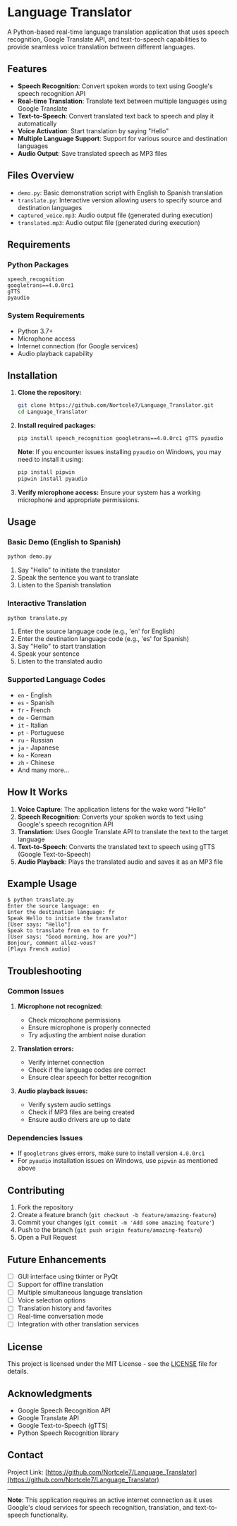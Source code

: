 # Language Translator

A Python-based real-time language translation application that uses speech recognition, Google Translate API, and text-to-speech capabilities to provide seamless voice translation between different languages.

## Features

- **Speech Recognition**: Convert spoken words to text using Google's speech recognition API
- **Real-time Translation**: Translate text between multiple languages using Google Translate
- **Text-to-Speech**: Convert translated text back to speech and play it automatically
- **Voice Activation**: Start translation by saying "Hello"
- **Multiple Language Support**: Support for various source and destination languages
- **Audio Output**: Save translated speech as MP3 files

## Files Overview

- `demo.py`: Basic demonstration script with English to Spanish translation
- `translate.py`: Interactive version allowing users to specify source and destination languages
- `captured_voice.mp3`: Audio output file (generated during execution)
- `translated.mp3`: Audio output file (generated during execution)

## Requirements

### Python Packages
```
speech_recognition
googletrans==4.0.0rc1
gTTS
pyaudio
```

### System Requirements
- Python 3.7+
- Microphone access
- Internet connection (for Google services)
- Audio playback capability

## Installation

1. **Clone the repository:**
   ```bash
   git clone https://github.com/Nortcele7/Language_Translator.git
   cd Language_Translator
   ```

2. **Install required packages:**
   ```bash
   pip install speech_recognition googletrans==4.0.0rc1 gTTS pyaudio
   ```

   **Note**: If you encounter issues installing `pyaudio` on Windows, you may need to install it using:
   ```bash
   pip install pipwin
   pipwin install pyaudio
   ```

3. **Verify microphone access:**
   Ensure your system has a working microphone and appropriate permissions.

## Usage

### Basic Demo (English to Spanish)
```bash
python demo.py
```
1. Say "Hello" to initiate the translator
2. Speak the sentence you want to translate
3. Listen to the Spanish translation

### Interactive Translation
```bash
python translate.py
```
1. Enter the source language code (e.g., 'en' for English)
2. Enter the destination language code (e.g., 'es' for Spanish)
3. Say "Hello" to start translation
4. Speak your sentence
5. Listen to the translated audio

### Supported Language Codes
- `en` - English
- `es` - Spanish
- `fr` - French
- `de` - German
- `it` - Italian
- `pt` - Portuguese
- `ru` - Russian
- `ja` - Japanese
- `ko` - Korean
- `zh` - Chinese
- And many more...

## How It Works

1. **Voice Capture**: The application listens for the wake word "Hello"
2. **Speech Recognition**: Converts your spoken words to text using Google's speech recognition API
3. **Translation**: Uses Google Translate API to translate the text to the target language
4. **Text-to-Speech**: Converts the translated text to speech using gTTS (Google Text-to-Speech)
5. **Audio Playback**: Plays the translated audio and saves it as an MP3 file

## Example Usage

```
$ python translate.py
Enter the source language: en
Enter the destination language: fr
Speak Hello to initiate the translator
[User says: "Hello"]
Speak to translate from en to fr
[User says: "Good morning, how are you?"]
Bonjour, comment allez-vous?
[Plays French audio]
```

## Troubleshooting

### Common Issues

1. **Microphone not recognized:**
   - Check microphone permissions
   - Ensure microphone is properly connected
   - Try adjusting the ambient noise duration

2. **Translation errors:**
   - Verify internet connection
   - Check if the language codes are correct
   - Ensure clear speech for better recognition

3. **Audio playback issues:**
   - Verify system audio settings
   - Check if MP3 files are being created
   - Ensure audio drivers are up to date

### Dependencies Issues
- If `googletrans` gives errors, make sure to install version `4.0.0rc1`
- For `pyaudio` installation issues on Windows, use `pipwin` as mentioned above

## Contributing

1. Fork the repository
2. Create a feature branch (`git checkout -b feature/amazing-feature`)
3. Commit your changes (`git commit -m 'Add some amazing feature'`)
4. Push to the branch (`git push origin feature/amazing-feature`)
5. Open a Pull Request

## Future Enhancements

- [ ] GUI interface using tkinter or PyQt
- [ ] Support for offline translation
- [ ] Multiple simultaneous language translation
- [ ] Voice selection options
- [ ] Translation history and favorites
- [ ] Real-time conversation mode
- [ ] Integration with other translation services

## License

This project is licensed under the MIT License - see the [LICENSE](LICENSE) file for details.

## Acknowledgments

- Google Speech Recognition API
- Google Translate API
- Google Text-to-Speech (gTTS)
- Python Speech Recognition library

## Contact

Project Link: [https://github.com/Nortcele7/Language_Translator](https://github.com/Nortcele7/Language_Translator)

---

**Note**: This application requires an active internet connection as it uses Google's cloud services for speech recognition, translation, and text-to-speech functionality.